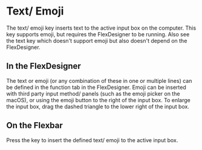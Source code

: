 # Text/ Emoji

The text/ emoji key inserts text to the active input box on the computer. This key supports emoji, but requires the FlexDesigner to be running. Also see the text key which doesn't support emoji but also doesn't depend on the FlexDesigner.

## In the FlexDesigner

The text or emoji (or any combination of these in one or multiple lines) can be defined in the function tab in the FlexDesigner. Emoji can be inserted with third party input method/ panels (such as the emoji picker on the macOS), or using the emoji button to the right of the input box. To enlarge the input box, drag the dashed triangle to the lower right of the input box.

## On the Flexbar

Press the key to insert the defined text/ emoji to the active input box.
